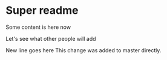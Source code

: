 # Super readme

Some content is here now

Let's see what other people will add

New line goes here
This change was added to master directly.
